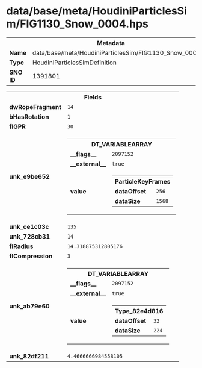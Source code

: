 <h1>data/base/meta/HoudiniParticlesSim/FIG1130_Snow_0004.hps</h1><table><tr><th colspan="100%">Metadata</th></tr><tr><td><b>Name</b></td><td>data/base/meta/HoudiniParticlesSim/FIG1130_Snow_0004.hps</td></tr><tr><td><b>Type</b></td><td>HoudiniParticlesSimDefinition</td></tr><tr><td><b>SNO ID</b></td><td>1391801</td></tr></table>

<table><tr><th colspan="100%">Fields</th></tr><tr><td><b>dwRopeFragment</b></td><td><code>14</code></td></tr><tr><td><b>bHasRotation</b></td><td><code>1</code></td></tr><tr><td><b>flGPR</b></td><td><code>30</code></td></tr><tr><td><b>unk_e9be652</b></td><td><table><tr><th colspan="100%">DT_VARIABLEARRAY</th></tr><tr><td><b>__flags__</b></td><td><code>2097152</code></td></tr><tr><td><b>__external__</b></td><td><code>true</code></td></tr><tr><td><b>value</b></td><td><table><tr><th colspan="100%">ParticleKeyFrames</th></tr><tr><td><b>dataOffset</b></td><td><code>256</code></td></tr><tr><td><b>dataSize</b></td><td><code>1568</code></td></tr></table>

</td></tr></table>

</td></tr><tr><td><b>unk_ce1c03c</b></td><td><code>135</code></td></tr><tr><td><b>unk_728cb31</b></td><td><code>14</code></td></tr><tr><td><b>flRadius</b></td><td><code>14.318875312805176</code></td></tr><tr><td><b>flCompression</b></td><td><code>3</code></td></tr><tr><td><b>unk_ab79e60</b></td><td><table><tr><th colspan="100%">DT_VARIABLEARRAY</th></tr><tr><td><b>__flags__</b></td><td><code>2097152</code></td></tr><tr><td><b>__external__</b></td><td><code>true</code></td></tr><tr><td><b>value</b></td><td><table><tr><th colspan="100%">Type_82e4d816</th></tr><tr><td><b>dataOffset</b></td><td><code>32</code></td></tr><tr><td><b>dataSize</b></td><td><code>224</code></td></tr></table>

</td></tr></table>

</td></tr><tr><td><b>unk_82df211</b></td><td><code>4.4666666984558105</code></td></tr></table>

